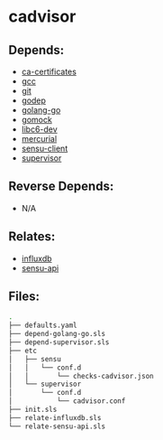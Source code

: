 # cadvisor

## Depends:

  -  [ca-certificates](/salt/ca-certificates)
  -  [gcc](/salt/gcc)
  -  [git](/salt/git)
  -  [godep](/salt/godep)
  -  [golang-go](/salt/golang-go)
  -  [gomock](/salt/gomock)
  -  [libc6-dev](/salt/libc6-dev)
  -  [mercurial](/salt/mercurial)
  -  [sensu-client](/salt/sensu-client)
  -  [supervisor](/salt/supervisor)

## Reverse Depends:

  -  N/A

## Relates:

  -  [influxdb](/salt/influxdb)
  -  [sensu-api](/salt/sensu-api)

## Files:

```bash
.
├── defaults.yaml
├── depend-golang-go.sls
├── depend-supervisor.sls
├── etc
│   ├── sensu
│   │   └── conf.d
│   │       └── checks-cadvisor.json
│   └── supervisor
│       └── conf.d
│           └── cadvisor.conf
├── init.sls
├── relate-influxdb.sls
└── relate-sensu-api.sls
```
